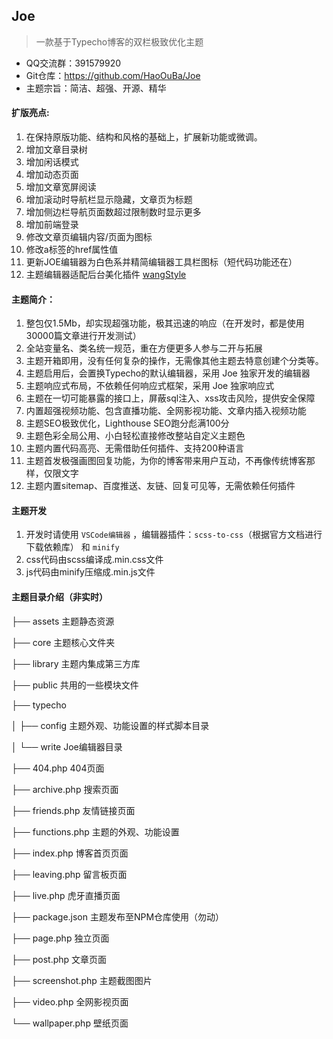 ## Joe

> 一款基于Typecho博客的双栏极致优化主题

- QQ交流群：391579920
- Git仓库：https://github.com/HaoOuBa/Joe
- 主题宗旨：简洁、超强、开源、精华

#### 扩版亮点:

1. 在保持原版功能、结构和风格的基础上，扩展新功能或微调。
2. 增加文章目录树
3. 增加闲话模式
4. 增加动态页面
5. 增加文章宽屏阅读
6. 增加滚动时导航栏显示隐藏，文章页为标题
7. 增加侧边栏导航页面数超过限制数时显示更多
8. 增加前端登录
9. 修改文章页编辑内容/页面为图标
10. 修改a标签的href属性值
11. 更新JOE编辑器为白色系并精简编辑器工具栏图标（短代码功能还在）
12. 主题编辑器适配后台美化插件 [wangStyle](https://github.com/dinphy/wangStyle)

#### 主题简介：

1. 整包仅1.5Mb，却实现超强功能，极其迅速的响应（在开发时，都是使用30000篇文章进行开发测试）
2. 全站变量名、类名统一规范，重在方便更多人参与二开与拓展
3. 主题开箱即用，没有任何复杂的操作，无需像其他主题去特意创建个分类等。
4. 主题启用后，会置换Typecho的默认编辑器，采用 Joe 独家开发的编辑器
5. 主题响应式布局，不依赖任何响应式框架，采用 Joe 独家响应式
6. 主题在一切可能暴露的接口上，屏蔽sql注入、xss攻击风险，提供安全保障
7. 内置超强视频功能、包含直播功能、全网影视功能、文章内插入视频功能
8. 主题SEO极致优化，Lighthouse SEO跑分彪满100分
9. 主题色彩全局公用、小白轻松直接修改整站自定义主题色
10. 主题内置代码高亮、无需借助任何插件、支持200种语言
11. 主题首发极强画图回复功能，为你的博客带来用户互动，不再像传统博客那样，仅限文字
12. 主题内置sitemap、百度推送、友链、回复可见等，无需依赖任何插件

#### 主题开发

1. 开发时请使用 `VSCode编辑器` ，编辑器插件：`scss-to-css`（根据官方文档进行下载依赖库） 和 `minify`
2. css代码由scss编译成.min.css文件
3. js代码由minify压缩成.min.js文件

#### 主题目录介绍（非实时）

├── assets 主题静态资源

├── core 主题核心文件夹

├── library 主题内集成第三方库

├── public 共用的一些模块文件

├── typecho

│      ├── config 主题外观、功能设置的样式脚本目录

│      └── write Joe编辑器目录

├── 404.php 404页面

├── archive.php 搜索页面

├── friends.php 友情链接页面

├── functions.php 主题的外观、功能设置

├── index.php 博客首页页面

├── leaving.php 留言板页面

├── live.php 虎牙直播页面

├── package.json 主题发布至NPM仓库使用（勿动）

├── page.php 独立页面

├── post.php 文章页面

├── screenshot.php 主题截图图片

├── video.php 全网影视页面

└── wallpaper.php 壁纸页面
